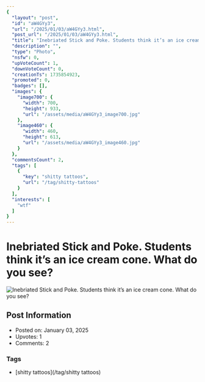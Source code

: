 ```yaml
---
{
  "layout": "post",
  "id": "aW4GYy3",
  "url": "/2025/01/03/aW4GYy3.html",
  "post_url": "/2025/01/03/aW4GYy3.html",
  "title": "Inebriated Stick and Poke. Students think it’s an ice cream cone. What do you see?",
  "description": "",
  "type": "Photo",
  "nsfw": 0,
  "upVoteCount": 1,
  "downVoteCount": 0,
  "creationTs": 1735854923,
  "promoted": 0,
  "badges": [],
  "images": {
    "image700": {
      "width": 700,
      "height": 933,
      "url": "/assets/media/aW4GYy3_image700.jpg"
    },
    "image460": {
      "width": 460,
      "height": 613,
      "url": "/assets/media/aW4GYy3_image460.jpg"
    }
  },
  "commentsCount": 2,
  "tags": [
    {
      "key": "shitty tattoos",
      "url": "/tag/shitty-tattoos"
    }
  ],
  "interests": [
    "wtf"
  ]
}
---
```


# Inebriated Stick and Poke. Students think it’s an ice cream cone. What do you see?

![Inebriated Stick and Poke. Students think it’s an ice cream cone. What do you see?](/assets/media/aW4GYy3_image700.jpg)

## Post Information

- Posted on: January 03, 2025
- Upvotes: 1
- Comments: 2

### Tags

- [shitty tattoos](/tag/shitty tattoos)
